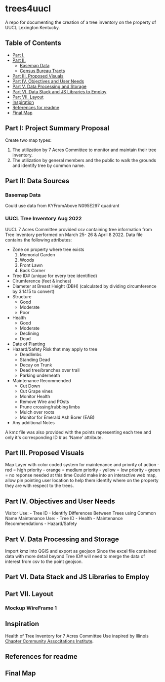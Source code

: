 # trees4uucl
A repo for documenting the creation of a tree inventory on the property of UUCL Lexington Kentucky.

<!-- TOC -->

## Table of Contents
- [Part I. ](#part-i-project-summary-proposal)  
- [Part II. ](#part-ii-data-sources)  
    - [Basemap Data](#basemap-data)
    - [Census Bureau Tracts](#census-bureau-tracts)
- [Part III. Proposed Visuals](#part-iii-proposed-visuals)
- [Part IV. Objectives and User Needs](#part-iv-objectives-and-user-needs)
- [Part V. Data Processing and Storage](#part-v-data-processing-and-storage)
- [Part VI. Data Stack and JS Libraries to Employ](#part-vi-data-stack-and-js-libraries-to-employ)
- [Part VII. Layout](#part-vii-layout)
- [Inspiration](#inspiration)
- [References for readme](#references-for-readme)  
- [Final Map](#Final-Map)

<!-- /TOC -->

## Part I: Project Summary Proposal
Create two map types:
1. The utilization by 7 Acres Committee to monitor and maintain their tree inventory.
2. The utilization by general members and the public to walk the grounds and identify tree by common name.

## Part II: Data Sources
### Basemap Data
Could use data from KYFromAbove N095E297 quadrant

### UUCL Tree Inventory Aug 2022
UUCL 7 Acres Committee provided csv containing tree information from Tree Inventory performed on March 25- 26 & April 8 2022. Data file contains the following attributes:
- Zone on property where tree exists
    1. Memorial Garden
    2. Woods
    3. Front Lawn
    4. Back Corner
- Tree ID# (unique for every tree identified)
- Cirumference (feet & inches)
- Diameter at Breast Height (DBH) (calculated by dividing circumference by 3.1415 to convert)
- Structure
    - Good
    - Moderate
    - Poor
- Health 
    - Good
    - Moderate
    - Declining
    - Dead
- Date of Planting
- Hazard/Safety Risk that may apply to tree
    - Deadlimbs
    - Standing Dead
    - Decay on Trunk
    - Dead tree/branches over trail
    - Parking underneath
- Maintenance Recommended
    - Cut Down
    - Cut Grape vines
    - Monitor Health
    - Remove Wire and POsts
    - Prune crossing/rubbing limbs
    - Mulch over roots
    - Monitor for Emerald Ash Borer (EAB)
- Any additional Notes

A kmz file was also provided with the points representing each tree and only it's corresponding ID # as 'Name' attribute.


## Part III. Proposed Visuals
Map Layer with color coded system for maintenance and priority of action
    - red = high priority
    - orange = medium priority
    - yellow = low priority
    - green = no reponse needed at this time
Could make into an interactive web map, allow pin pointing user location to help them identify where on the property they are with respect to the trees.


## Part IV. Objectives and User Needs
Visitor Use:
    - Tree ID 
    - Identify Differences Between Trees using Common Name
Maintenance Use: 
    - Tree ID 
    - Health 
    - Maintenance Recommendations
    - Hazard/Safety



## Part V. Data Processing and Storage
Import kmz into QGIS and export as geojson
Since the excel file contained data with more detail beyond Tree ID# will need to merge the data of interest from csv to the point geojson.

## Part VI. Data Stack and JS Libraries to Employ


## Part VII. Layout
### Mockup WireFrame 1

## Inspiration
Health of Tree Inventory for 7 Acres Committee Use inspired by Illinois [Chapter Community Associtations Institute](https://www.cai-illinois.org/tree-inventory-community-benefits-seeing-forest-trees/).

## References for readme

## Final Map